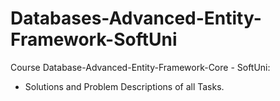 # Databases-Advanced-Entity-Framework-SoftUni

Course Database-Advanced-Entity-Framework-Core - SoftUni:
- Solutions and Problem Descriptions of all Tasks.
